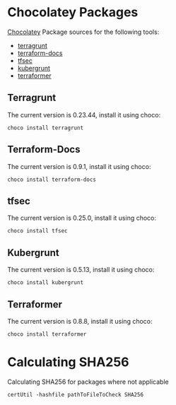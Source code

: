 # Chocolatey Packages

[Chocolatey](https://chocolatey.org/) Package sources for the following tools:

* [terragrunt](https://github.com/gruntwork-io/terragrunt)
* [terraform-docs](https://github.com/segmentio/terraform-docs)
* [tfsec](https://github.com/liamg/tfsec)
* [kubergrunt](https://github.com/gruntwork-io/kubergrunt)
* [terraformer](https://github.com/GoogleCloudPlatform/terraformer)


## Terragrunt
The current version is 0.23.44, install it using choco:
```
choco install terragrunt
```

## Terraform-Docs
The current version is 0.9.1, install it using choco:
```
choco install terraform-docs
```

## tfsec
The current version is 0.25.0, install it using choco:
```
choco install tfsec
```

## Kubergrunt
The current version is 0.5.13, install it using choco:
```
choco install kubergrunt
```
   
## Terraformer
The current version is 0.8.8, install it using choco:
```
choco install terraformer
```   



# Calculating SHA256

Calculating SHA256 for packages where not applicable
```batch
certUtil -hashfile pathToFileToCheck SHA256
```
